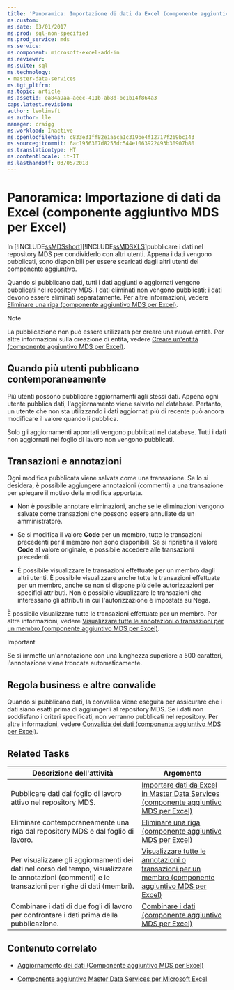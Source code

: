 ```yaml
---
title: 'Panoramica: Importazione di dati da Excel (componente aggiuntivo MDS per Excel) | Microsoft Docs'
ms.custom: 
ms.date: 03/01/2017
ms.prod: sql-non-specified
ms.prod_service: mds
ms.service: 
ms.component: microsoft-excel-add-in
ms.reviewer: 
ms.suite: sql
ms.technology:
- master-data-services
ms.tgt_pltfrm: 
ms.topic: article
ms.assetid: ea84a9aa-aeec-411b-ab8d-bc1b14f864a3
caps.latest.revision: 
author: leolimsft
ms.author: lle
manager: craigg
ms.workload: Inactive
ms.openlocfilehash: c833e31ff82e1a5ca1c319be4f12717f269bc143
ms.sourcegitcommit: 6ac1956307d8255dc544e1063922493b30907b80
ms.translationtype: HT
ms.contentlocale: it-IT
ms.lasthandoff: 03/05/2018
---
```

# <a name="overview-importing-data-from-excel-mds-add-in-for-excel"></a>Panoramica: Importazione di dati da Excel (componente aggiuntivo MDS per Excel)
  In [!INCLUDE[ssMDSshort](../../includes/ssmdsshort-md.md)][!INCLUDE[ssMDSXLS](../../includes/ssmdsxls-md.md)]pubblicare i dati nel repository MDS per condividerlo con altri utenti. Appena i dati vengono pubblicati, sono disponibili per essere scaricati dagli altri utenti del componente aggiuntivo.  
  
 Quando si pubblicano dati, tutti i dati aggiunti o aggiornati vengono pubblicati nel repository MDS. I dati eliminati non vengono pubblicati; i dati devono essere eliminati separatamente. Per altre informazioni, vedere [Eliminare una riga &#40;componente aggiuntivo MDS per Excel&#41;](../../master-data-services/microsoft-excel-add-in/delete-a-row-mds-add-in-for-excel.md).  
  
> [!NOTE]  
>  La pubblicazione non può essere utilizzata per creare una nuova entità. Per altre informazioni sulla creazione di entità, vedere [Creare un'entità &#40;componente aggiuntivo MDS per Excel&#41;](../../master-data-services/microsoft-excel-add-in/create-an-entity-mds-add-in-for-excel.md).  
  
## <a name="when-multiple-users-publish-at-the-same-time"></a>Quando più utenti pubblicano contemporaneamente  
 Più utenti possono pubblicare aggiornamenti agli stessi dati. Appena ogni utente pubblica dati, l'aggiornamento viene salvato nel database. Pertanto, un utente che non sta utilizzando i dati aggiornati più di recente può ancora modificare il valore quando li pubblica.  
  
 Solo gli aggiornamenti apportati vengono pubblicati nel database. Tutti i dati non aggiornati nel foglio di lavoro non vengono pubblicati.  
  
## <a name="transactions-and-annotations"></a>Transazioni e annotazioni  
 Ogni modifica pubblicata viene salvata come una transazione. Se lo si desidera, è possibile aggiungere annotazioni (commenti) a una transazione per spiegare il motivo della modifica apportata.  
  
-   Non è possibile annotare eliminazioni, anche se le eliminazioni vengono salvate come transazioni che possono essere annullate da un amministratore.  
  
-   Se si modifica il valore **Code** per un membro, tutte le transazioni precedenti per il membro non sono disponibili. Se si ripristina il valore **Code** al valore originale, è possibile accedere alle transazioni precedenti.  
  
-   È possibile visualizzare le transazioni effettuate per un membro dagli altri utenti. È possibile visualizzare anche tutte le transazioni effettuate per un membro, anche se non si dispone più delle autorizzazioni per specifici attributi. Non è possibile visualizzare le transazioni che interessano gli attributi in cui l'autorizzazione è impostata su Nega.  
  
 È possibile visualizzare tutte le transazioni effettuate per un membro. Per altre informazioni, vedere [Visualizzare tutte le annotazioni o transazioni per un membro &#40;componente aggiuntivo MDS per Excel&#41;](../../master-data-services/microsoft-excel-add-in/view-all-annotations-or-transactions-for-a-member-mds-add-in-for-excel.md).  
  
> [!IMPORTANT]  
>  Se si immette un'annotazione con una lunghezza superiore a 500 caratteri, l'annotazione viene troncata automaticamente.  
  
## <a name="business-rule-and-other-validation"></a>Regola business e altre convalide  
 Quando si pubblicano dati, la convalida viene eseguita per assicurare che i dati siano esatti prima di aggiungerli al repository MDS. Se i dati non soddisfano i criteri specificati, non verranno pubblicati nel repository. Per altre informazioni, vedere [Convalida dei dati &#40;componente aggiuntivo MDS per Excel&#41;](../../master-data-services/microsoft-excel-add-in/validating-data-mds-add-in-for-excel.md).  
  
## <a name="related-tasks"></a>Related Tasks  
  
|Descrizione dell'attività|Argomento|  
|----------------------|-----------|  
|Pubblicare dati dal foglio di lavoro attivo nel repository MDS.|[Importare dati da Excel in Master Data Services &#40;componente aggiuntivo MDS per Excel&#41;](../../master-data-services/microsoft-excel-add-in/import-data-from-excel-to-master-data-services-mds-add-in-for-excel.md)|  
|Eliminare contemporaneamente una riga dal repository MDS e dal foglio di lavoro.|[Eliminare una riga &#40;componente aggiuntivo MDS per Excel&#41;](../../master-data-services/microsoft-excel-add-in/delete-a-row-mds-add-in-for-excel.md)|  
|Per visualizzare gli aggiornamenti dei dati nel corso del tempo, visualizzare le annotazioni (commenti) e le transazioni per righe di dati (membri).|[Visualizzare tutte le annotazioni o transazioni per un membro &#40;componente aggiuntivo MDS per Excel&#41;](../../master-data-services/microsoft-excel-add-in/view-all-annotations-or-transactions-for-a-member-mds-add-in-for-excel.md)|  
|Combinare i dati di due fogli di lavoro per confrontare i dati prima della pubblicazione.|[Combinare i dati &#40;componente aggiuntivo MDS per Excel&#41;](../../master-data-services/microsoft-excel-add-in/combine-data-mds-add-in-for-excel.md)|  

  
## <a name="related-content"></a>Contenuto correlato  
  
-   [Aggiornamento dei dati &#40;Componente aggiuntivo MDS per Excel&#41;](../../master-data-services/microsoft-excel-add-in/refreshing-data-mds-add-in-for-excel.md)  
  
-   [Componente aggiuntivo Master Data Services per Microsoft Excel](../../master-data-services/microsoft-excel-add-in/master-data-services-add-in-for-microsoft-excel.md)  
  
  
